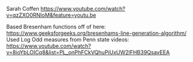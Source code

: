 Sarah Coffen
https://www.youtube.com/watch?v=qzZXO0RNIoM&feature=youtu.be

Based Bresenham functions off of here: https://www.geeksforgeeks.org/bresenhams-line-generation-algorithm/
Used Log Odd measures from Penn state videos: https://www.youtube.com/watch?v=8ioYbLOICq8&list=PL_onPhFCkVQhuPiUxUW2lFHB39QsavEEA
